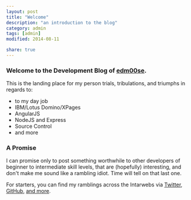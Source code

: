 ```yaml
---
layout: post
title: "Welcome"
description: "an introduction to the blog"
category: admin
tags: [admin]
modified: 2014-08-11

share: true
---
```


### Welcome to the Development Blog of [edm00se](http://edm00se.github.io).

This is the landing place for my person trials, tribulations, and triumphs in regards to:

* to my day job
* IBM/Lotus Domino/XPages
* AngularJS
* NodeJS and Express
* Source Control
* and more

### A Promise
I can promise only to post something worthwhile to other developers of beginner to intermediate skill levels, that are (hopefully) interesting, and don't make me sound like a rambling idiot. Time will tell on that last one.

For starters, you can find my ramblings across the Intarwebs via [Twitter](http://twitter.com/edm00se), [GitHub](http://edm00se.github.io/), [and more](http://about.me/EricMcCormick).